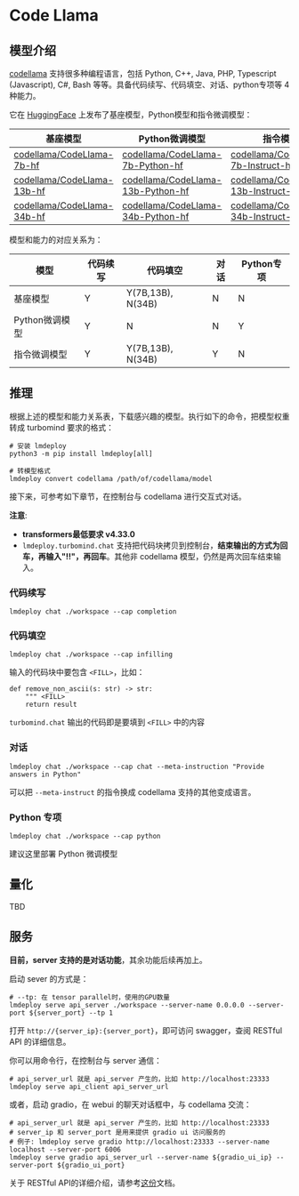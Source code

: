 # Code Llama

## 模型介绍

[codellama](https://github.com/facebookresearch/codellama) 支持很多种编程语言，包括 Python, C++, Java, PHP, Typescript (Javascript), C#, Bash 等等。具备代码续写、代码填空、对话、python专项等 4 种能力。

它在 [HuggingFace](https://huggingface.co/codellama) 上发布了基座模型，Python模型和指令微调模型：

| 基座模型                                                                        | Python微调模型                                                                                | 指令模型                                                                                          |
| ------------------------------------------------------------------------------- | --------------------------------------------------------------------------------------------- | ------------------------------------------------------------------------------------------------- |
| [codellama/CodeLlama-7b-hf](https://huggingface.co/codellama/CodeLlama-7b-hf)   | [codellama/CodeLlama-7b-Python-hf](https://huggingface.co/codellama/CodeLlama-7b-Python-hf)   | [codellama/CodeLlama-7b-Instruct-hf](https://huggingface.co/codellama/CodeLlama-7b-Instruct-hf)   |
| [codellama/CodeLlama-13b-hf](https://huggingface.co/codellama/CodeLlama-13b-hf) | [codellama/CodeLlama-13b-Python-hf](https://huggingface.co/codellama/CodeLlama-13b-Python-hf) | [codellama/CodeLlama-13b-Instruct-hf](https://huggingface.co/codellama/CodeLlama-13b-Instruct-hf) |
| [codellama/CodeLlama-34b-hf](https://huggingface.co/codellama/CodeLlama-34b-hf) | [codellama/CodeLlama-34b-Python-hf](https://huggingface.co/codellama/CodeLlama-34b-Python-hf) | [codellama/CodeLlama-34b-Instruct-hf](https://huggingface.co/codellama/CodeLlama-34b-Instruct-hf) |

模型和能力的对应关系为：

| 模型           | 代码续写 | 代码填空          | 对话 | Python专项 |
| -------------- | -------- | ----------------- | ---- | ---------- |
| 基座模型       | Y        | Y(7B,13B), N(34B) | N    | N          |
| Python微调模型 | Y        | N                 | N    | Y          |
| 指令微调模型   | Y        | Y(7B,13B), N(34B) | Y    | N          |

## 推理

根据上述的模型和能力关系表，下载感兴趣的模型。执行如下的命令，把模型权重转成 turbomind 要求的格式：

```shell
# 安装 lmdeploy
python3 -m pip install lmdeploy[all]

# 转模型格式
lmdeploy convert codellama /path/of/codellama/model
```

接下来，可参考如下章节，在控制台与 codellama 进行交互式对话。

**注意**:

- **transformers最低要求 v4.33.0**
- `lmdeploy.turbomind.chat` 支持把代码块拷贝到控制台，**结束输出的方式为回车，再输入"!!"，再回车**。其他非 codellama 模型，仍然是两次回车结束输入。

### 代码续写

```shell
lmdeploy chat ./workspace --cap completion
```

### 代码填空

```shell
lmdeploy chat ./workspace --cap infilling
```

输入的代码块中要包含 `<FILL>`，比如：

```
def remove_non_ascii(s: str) -> str:
    """ <FILL>
    return result
```

`turbomind.chat` 输出的代码即是要填到 `<FILL>` 中的内容

### 对话

```
lmdeploy chat ./workspace --cap chat --meta-instruction "Provide answers in Python"
```

可以把 `--meta-instruct` 的指令换成 codellama 支持的其他变成语言。

### Python 专项

```
lmdeploy chat ./workspace --cap python
```

建议这里部署 Python 微调模型

## 量化

TBD

## 服务

**目前，server 支持的是对话功能**，其余功能后续再加上。

启动 sever 的方式是：

```shell
# --tp: 在 tensor parallel时，使用的GPU数量
lmdeploy serve api_server ./workspace --server-name 0.0.0.0 --server-port ${server_port} --tp 1
```

打开 `http://{server_ip}:{server_port}`，即可访问 swagger，查阅 RESTful API 的详细信息。

你可以用命令行，在控制台与 server 通信：

```shell
# api_server_url 就是 api_server 产生的，比如 http://localhost:23333
lmdeploy serve api_client api_server_url
```

或者，启动 gradio，在 webui 的聊天对话框中，与 codellama 交流：

```shell
# api_server_url 就是 api_server 产生的，比如 http://localhost:23333
# server_ip 和 server_port 是用来提供 gradio ui 访问服务的
# 例子: lmdeploy serve gradio http://localhost:23333 --server-name localhost --server-port 6006
lmdeploy serve gradio api_server_url --server-name ${gradio_ui_ip} --server-port ${gradio_ui_port}
```

关于 RESTful API的详细介绍，请参考[这份](../llm/api_server.md)文档。
